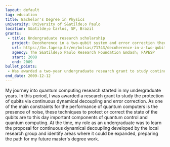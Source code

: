 ```yaml
---
layout: default
tag: education
title: Bachelor's Degree in Physics
university: University of S&atilde;o Paulo
location: S&atilde;o Carlos, SP, Brazil
grants:
 - title: Undergraduate research scholarship
   project: Decoherence in a two-qubit system and error correction theory
   url: https://bv.fapesp.br/en/bolsas/71743/decoherence-in-a-two-qubit-system-and-error-correction-theory/
   agency: The S&atilde;o Paulo Research Foundation &mdash; FAPESP
   start: 2008
   end: 2009
bullet_points:
 - Was awarded a two-year undergraduate research grant to study continuous dynamical decoupling.
end_date: 2009-12-12
---
```

My journey into quantum computing research started in my undergraduate years.
In this period, I was awarded a research grant to study the protection of
qubits via continuous dynamical decoupling and error correction.
As one of the main constraints for the performance of quantum computers is the
presence of noise, these techniques to protect or correct the state of the
qubits are to this day important components of quantum control and quantum
computing.
At the time, my role as an undergraduate was to learn the proposal for
continuous dynamical decoupling developed by the local research group and
identify areas where it could be expanded, preparing the path for my future
master's degree work.

